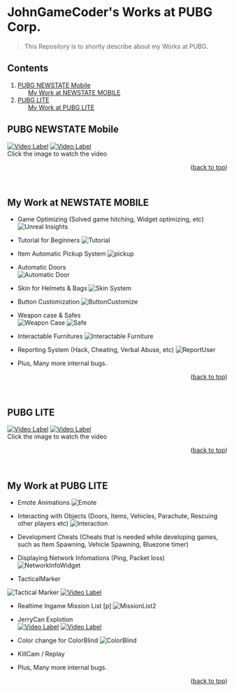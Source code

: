 <div id="top"></div>

# JohnGameCoder's Works at PUBG Corp.
  > This Repository is to shortly describe about my Works at PUBG. 

## Contents
  <ol>
    <li>
      <a href="#pubg-newstate-mobile">PUBG NEWSTATE Mobile</a>
        <ul><a href="#my-work-at-newstate-mobile"> My Work at NEWSTATE MOBILE</a></ul>
    </li>
    <li>
      <a href="#pubg-lite">PUBG LITE </a> 
        <ul><a href="#my-work-at-pubg-lite"> My Work at PUBG LITE</a></ul>
    </li>
  </ol>



## PUBG NEWSTATE Mobile
  [![Video Label](http://img.youtube.com/vi/htld_r86pfI/0.jpg)](https://youtu.be/htld_r86pfI) [![Video Label](http://img.youtube.com/vi/sJ4GFIVX1z4/0.jpg)](https://youtu.be/sJ4GFIVX1z4)
  <br /> Click the image to watch the video
<p align="right">(<a href="#top">back to top</a>)</p><br />

## My Work at NEWSTATE MOBILE
  * Game Optimizing (Solved game hitching, Widget optimizing, etc)
  ![Unreal Insights](https://user-images.githubusercontent.com/35551084/163561929-86df78e8-3662-4397-aa9c-8480c17fa783.jpg)

  * Tutorial for Beginners
  ![Tutorial](https://user-images.githubusercontent.com/35551084/163388580-93b3fdc2-3bc6-4b56-8341-c83ac28f2061.JPG) <br />

  * Item Automatic Pickup System 
  ![pickup](https://user-images.githubusercontent.com/35551084/163388905-25c51e04-5836-48bb-924f-35cb0531ff25.JPG) <br />

  * Automatic Doors <br />
  ![Automatic Door](https://user-images.githubusercontent.com/35551084/163410983-2ef27444-9eb5-41d7-8008-180dd3e1513a.JPG)

  * Skin for Helmets & Bags
  ![Skin System](https://user-images.githubusercontent.com/35551084/163411137-f8f81185-f6ff-43e8-a8f2-19b6cf927e40.JPG)

  * Button Customization
  ![ButtonCustomize](https://user-images.githubusercontent.com/35551084/163411391-d6a82ae8-dc1b-4477-bd91-a6eae9ebbe02.jpg)

  * Weapon case & Safes <br />
  ![Weapon Case](https://user-images.githubusercontent.com/35551084/163411601-6dfb9b76-8f18-4640-9c21-f963ff65adae.JPG)
  ![Safe](https://user-images.githubusercontent.com/35551084/163411635-7fe30105-5b8d-44eb-95f5-96a563cc7312.JPG)

  * Interactable Furnitures
  ![Interactable Furniture](https://user-images.githubusercontent.com/35551084/163411805-d4ff4f73-1a65-4a28-b9fd-5536abe836fd.JPG)

  * Reporting System (Hack, Cheating, Verbal Abuse, etc)
  ![ReportUser](https://user-images.githubusercontent.com/35551084/163412370-2075fe35-ceb2-4cc3-a6a7-144ac9a79d87.jpg)

   * Plus, Many more internal bugs. 

<p align="right">(<a href="#top">back to top</a>)</p><br />

## PUBG LITE
  [![Video Label](http://img.youtube.com/vi/vl4CuBw85f8/0.jpg)](https://youtu.be/vl4CuBw85f8) [![Video Label](http://img.youtube.com/vi/-oxXpfVK9rY/0.jpg)](https://youtu.be/-oxXpfVK9rY) <br />
Click the image to watch the video
<p align="right">(<a href="#top">back to top</a>)</p><br />

## My Work at PUBG LITE
  * Emote Animations
  ![Emote](https://user-images.githubusercontent.com/35551084/71655966-b5f2bc00-2d7c-11ea-8d13-852b2daf54b1.jpg) <br />

  * Interacting with Objects (Doors, Items, Vehicles, Parachute, Rescuing other players etc)
  ![Interaction](https://user-images.githubusercontent.com/35551084/71656751-f9025e80-2d7f-11ea-860d-b0b5b328c1ce.jpg) <br />

  * Development Cheats 
  (Cheats that is needed while developing games, such as  Item Spawning, Vehicle Spawning, Bluezone timer) <br />

  * Displaying Network Infomations (Ping, Packet loss)
  ![NetworkInfoWidget](https://user-images.githubusercontent.com/35551084/71655537-98245780-2d7a-11ea-8f77-f16c886af218.JPG) <br />

  * TacticalMarker

  ![Tactical Marker](https://user-images.githubusercontent.com/35551084/71655659-1aad1700-2d7b-11ea-9dcd-6ca92152d396.JPG) 
  [![Video Label](http://img.youtube.com/vi/wUi2X_2ozvM/0.jpg)](https://youtu.be/wUi2X_2ozvM) <br />

  * Realtime Ingame Mission List [p]
  ![MissionList2](https://user-images.githubusercontent.com/35551084/71657363-e178a500-2d82-11ea-9a68-fce944a3249a.jpg) <br />

  * JerryCan Explotion <br />
  [![Video Label](http://img.youtube.com/vi/U8yg96qlk1c/0.jpg)](https://youtu.be/U8yg96qlk1c)
  [![Video Label](http://img.youtube.com/vi/WHcISFdyFGI/0.jpg)](https://youtu.be/WHcISFdyFGI)

  * Color change for ColorBlind
  ![ColorBlind](https://user-images.githubusercontent.com/35551084/71657148-f9035e00-2d81-11ea-847b-8bfdb56f4f5d.jpg) <br />

  * KillCam / Replay <br />

  * Plus, Many more internal bugs. 
<p align="right">(<a href="#top">back to top</a>)</p><br />





